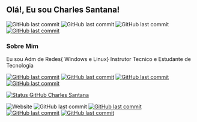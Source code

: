 ## Olá!, Eu sou Charles Santana!
<!--Estou informando alguns botoes com dados da Faculdade curso e professor-->
![GitHub last commit](https://img.shields.io/badge/Faculdade-Facimp-blue?style=) ![GitHub last commit](https://img.shields.io/badge/Nucleo-Tecnologia-blue?style=)
![GitHub last commit](https://img.shields.io/badge/Curso-Admin_de_Redes-red?style=) [![GitHub last commit](https://img.shields.io/badge/Professor-Paulo_Henrique_PH-red?style=&logo=Github&link=https://https://github.com/agenteph/)](https://github.com/agenteph)

### Sobre Mim
Eu sou Adm de Redes{ Windows e Linux} Instrutor Tecnico e Estudante de Tecnologia 
<!--Estou informando alguns botoes midias sociais-->
[![GitHub last commit](https://img.shields.io/badge/Youtube-Canal_Tecnologia_Livre-red?style=&logo=youtube&link=https://https://www.youtube.com/channel/UCb5f8g7z3tf1lSwCu5HZ8yw/)](https://www.youtube.com/channel/UCb5f8g7z3tf1lSwCu5HZ8yw)
[![GitHub last commit](https://img.shields.io/badge/Twitter-SeuCanal-red?style=&logo=twitter&link=https://https://twitter.com/seuendereco/)](https://twitter.com/seuendereco)
[![GitHub last commit](https://img.shields.io/badge/Linkedin-Charles_Santana-red?style=&logo=linkedin&link=https://br.linkedin.com/in/charlesalvessantana/)](https://br.linkedin.com/in/charlesalvessantana)
[![GitHub last commit](https://img.shields.io/badge/GitHub-Chalres_Santana-red?style=&logo=Github&link=https://https://github.com/CharlesSantana/)](https://github.com/CharlesSantana)
<!--Estou informando alguns stats do meu git-->
[![Status GitHub Charles Santana](https://github-readme-stats.vercel.app/api?username=charlessantana&repo=&count_private=true&&show_icons=true&theme=radical)](https://github.com/CharlesSantana)
<!--Estou informando alguns botoes com dados site-->
![Website](https://img.shields.io/website?down_color=red&down_message=Servidor%20%20Off-Line&style=&up_color=blue&up_message=Servidor%20On-Line&url=http%3A%2F%2Fwww.linuxitz.com.br)
![GitHub last commit](https://img.shields.io/github/last-commit/CharlesSantana/CharlesSantana?style=)
[![GitHub last commit](https://img.shields.io/badge/Youtube-Canal_Tecnologia_Livre-red?style=&logo=youtube&link=https://https://www.youtube.com/channel/UCb5f8g7z3tf1lSwCu5HZ8yw/)](https://www.youtube.com/channel/UCb5f8g7z3tf1lSwCu5HZ8yw)
[![GitHub last commit](https://img.shields.io/badge/Twitter-SeuCanal-red?style=&logo=twitter&link=https://https://twitter.com/seuendereco/)](https://twitter.com/seuendereco)
[![GitHub last commit](https://img.shields.io/badge/Linkedin-Charles_Santana-red?style=&logo=linkedin&link=https://br.linkedin.com/in/charlesalvessantana/)](https://br.linkedin.com/in/charlesalvessantana)

<!--
**CharlesSantana/CharlesSantana** is a ✨ _special_ ✨ repository because its `README.md` (this file) appears on your GitHub profile.

Here are some ideas to get you started:

- 🔭 I’m currently working ont ...
- 🌱 I’m currently learning ...
- 👯 I’m looking to collaborate on ...
- 🤔 I’m looking for help with ...
- 💬 Ask me about ...
- 📫 How to reach me: ...
- 😄 Pronouns: ...
- ⚡ Fun fact: ...
-->
